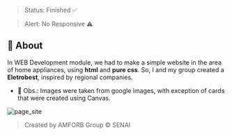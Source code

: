 > Status: Finished ✅

> Alert: No Responsive ⚠️ 

## 📝 About

In WEB Development module, we had to make a simple website in the area of ​​home appliances, using **html** and **pure css**. So, I and my group created a **Eletrobest**, inspired by regional companies.

- 🔴 Obs.: Images were taken from google images, with exception of cards that were created using Canvas.

![page_site](https://user-images.githubusercontent.com/106033075/189814478-e877d818-22f9-4c4b-b699-a16a226297c5.png)

> Created by AMFORB Group © SENAI

